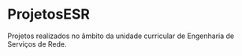 # ProjetosESR
Projetos realizados no âmbito da unidade curricular de Engenharia de Serviços de Rede.
